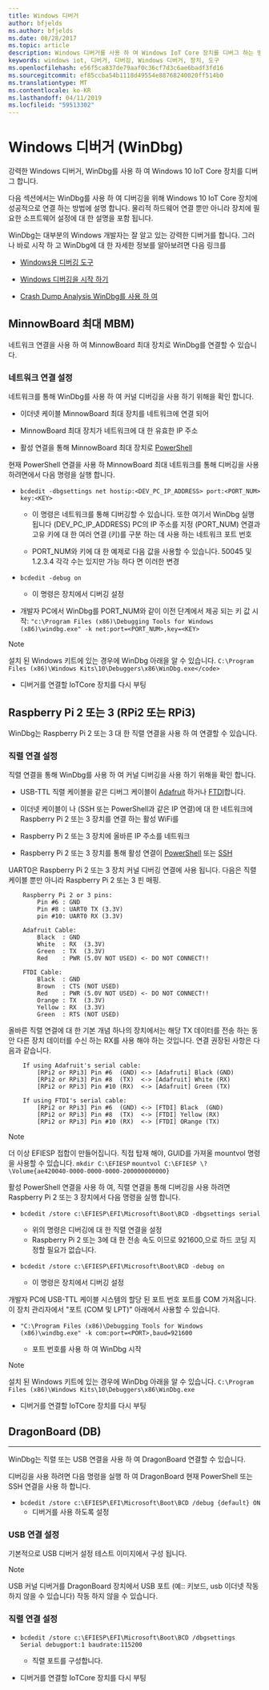```yaml
---
title: Windows 디버거
author: bfjelds
ms.author: bfjelds
ms.date: 08/28/2017
ms.topic: article
description: Windows 디버거를 사용 하 여 Windows IoT Core 장치를 디버그 하는 방법에 알아봅니다.
keywords: windows iot, 디버거, 디버깅, Windows 디버거, 장치, 도구
ms.openlocfilehash: e56f5ca837de79aaf0c36cf7d3c6ae6badf3fd16
ms.sourcegitcommit: ef85ccba54b1118d49554e88768240020ff514b0
ms.translationtype: MT
ms.contentlocale: ko-KR
ms.lasthandoff: 04/11/2019
ms.locfileid: "59513302"
---
```

# <a name="windows-debugger-windbg"></a>Windows 디버거 (WinDbg)
강력한 Windows 디버거, WinDbg를 사용 하 여 Windows 10 IoT Core 장치를 디버그 합니다.

다음 섹션에서는 WinDbg를 사용 하 여 디버깅을 위해 Windows 10 IoT Core 장치에 성공적으로 연결 하는 방법에 설명 합니다.  물리적 하드웨어 연결 뿐만 아니라 장치에 필요한 소프트웨어 설정에 대 한 설명을 포함 됩니다.  

WinDbg는 대부분의 Windows 개발자는 잘 알고 있는 강력한 디버거를 합니다.  그러나 바로 시작 하 고 WinDbg에 대 한 자세한 정보를 알아보려면 다음 링크를

* [Windows용 디버깅 도구](https://msdn.microsoft.com/library/windows/hardware/ff551063(v=vs.85).aspx) 

* [Windows 디버깅을 시작 하기](https://msdn.microsoft.com/library/windows/hardware/mt219729(v=vs.85).aspx) 

* [Crash Dump Analysis WinDbg를 사용 하 여](https://msdn.microsoft.com/library/windows/hardware/ff539316(v=vs.85).aspx) 


## <a name="minnowboard-max-mbm"></a>MinnowBoard 최대 MBM) 

네트워크 연결을 사용 하 여 MinnowBoard 최대 장치로 WinDbg를 연결할 수 있습니다.

### <a name="setup-network-connection"></a>네트워크 연결 설정

네트워크를 통해 WinDbg를 사용 하 여 커널 디버깅을 사용 하기 위해을 확인 합니다.

* 이더넷 케이블 MinnowBoard 최대 장치를 네트워크에 연결 되어 

* MinnowBoard 최대 장치가 네트워크에 대 한 유효한 IP 주소

* 활성 연결을 통해 MinnowBoard 최대 장치로 [PowerShell](../connect-your-device/PowerShell.md) 

현재 PowerShell 연결을 사용 하 MinnowBoard 최대 네트워크를 통해 디버깅을 사용 하려면에서 다음 명령을 실행 합니다.

* `bcdedit -dbgsettings net hostip:<DEV_PC_IP_ADDRESS> port:<PORT_NUM> key:<KEY>` 

    * 이 명령은 네트워크를 통해 디버깅할 수 있습니다.  또한 여기서 WinDbg 실행 됩니다 (DEV_PC_IP_ADDRESS) PC의 IP 주소를 지정 (PORT_NUM) 연결과 고유 키에 대 한 여러 연결 (키)를 구분 하는 데 사용 하는 네트워크 포트 번호 

    * PORT_NUM와 키에 대 한 예제로 다음 값을 사용할 수 있습니다. 50045 및 1.2.3.4 각각 수는 있지만 가능 하다 면 이러한 변경
    
* `bcdedit -debug on`

    * 이 명령은 장치에서 디버깅 설정 

* 개발자 PC에서 WinDbg를 PORT_NUM와 같이 이전 단계에서 제공 되는 키 값 시작: `"c:\Program Files (x86)\Debugging Tools for Windows (x86)\windbg.exe" -k net:port=<PORT_NUM>,key=<KEY>`

> [!NOTE]
> 설치 된 Windows 키트에 있는 경우에 WinDbg 아래을 알 수 있습니다.
`C:\Program Files (x86)\Windows Kits\10\Debuggers\x86\WinDbg.exe</code>`

* 디버거를 연결할 IoTCore 장치를 다시 부팅

## <a name="raspberry-pi-2-or-3-rpi2-or-rpi3"></a>Raspberry Pi 2 또는 3 (RPi2 또는 RPi3) 

WinDbg는 Raspberry Pi 2 또는 3 대 한 직렬 연결을 사용 하 여 연결할 수 있습니다.

### <a name="setup-serial-connection"></a>직렬 연결 설정

직렬 연결을 통해 WinDbg를 사용 하 여 커널 디버깅을 사용 하기 위해을 확인 합니다.

* USB-TTL 직렬 케이블을 같은 디버그 케이블이 [Adafruit](https://www.adafruit.com/product/954) 하거나 [FTDI](http://shop.clickandbuild.com/cnb/shop/ftdichip?productID=53&op=catalogue-product_info-null&prodCategoryID=105)합니다. 

* 이더넷 케이블이 나 (SSH 또는 PowerShell과 같은 IP 연결)에 대 한 네트워크에 Raspberry Pi 2 또는 3 장치를 연결 하는 활성 WiFi를

* Raspberry Pi 2 또는 3 장치에 올바른 IP 주소를 네트워크

* Raspberry Pi 2 또는 3 장치를 통해 활성 연결이 [PowerShell](../connect-your-device/PowerShell.md) 또는 [SSH](../connect-your-device/SSH.md)

UART0은 Raspberry Pi 2 또는 3 장치 커널 디버깅 연결에 사용 됩니다.  다음은 직렬 케이블 뿐만 아니라 Raspberry Pi 2 또는 3 핀 매핑. 

        Raspberry Pi 2 or 3 pins:
            Pin #6 : GND
            Pin #8 : UART0 TX (3.3V)
            pin #10: UART0 RX (3.3V)

        Adafruit Cable:
            Black  : GND
            White  : RX  (3.3V)
            Green  : TX  (3.3V)
            Red    : PWR (5.0V NOT USED) <- DO NOT CONNECT!!
        
        FTDI Cable:
            Black  : GND
            Brown  : CTS (NOT USED)
            Red    : PWR (5.0V NOT USED) <- DO NOT CONNECT!!
            Orange : TX  (3.3V)
            Yellow : RX  (3.3V)
            Green  : RTS (NOT USED)
            
올바른 직렬 연결에 대 한 기본 개념 하나의 장치에서는 해당 TX 데이터를 전송 하는 동안 다른 장치 데이터를 수신 하는 RX를 사용 해야 하는 것입니다.  연결 권장된 사항은 다음과 같습니다.

        If using Adafruit's serial cable:
            [RPi2 or RPi3] Pin #6  (GND) <-> [Adafruti] Black (GND)
            [RPi2 or RPi3] Pin #8  (TX)  <-> [Adafruit] White (RX) 
            [RPi2 or RPi3] Pin #10 (RX)  <-> [Adafruit] Green (TX)
        
        If using FTDI's serial cable:
            [RPi2 or RPi3] Pin #6  (GND) <-> [FTDI] Black  (GND)
            [RPi2 or RPi3] Pin #8  (TX)  <-> [FTDI] Yellow (RX) 
            [RPi2 or RPi3] Pin #10 (RX)  <-> [FTDI] ORange (TX)

> [!NOTE] 
> 더 이상 EFIESP 접합이 만들어집니다. 직접 탑재 해야, GUID를 가져올 mountvol 명령을 사용할 수 있습니다.
`mkdir C:\EFIESP` 
`mountvol C:\EFIESP \?\Volume{ae420040-0000-0000-0000-200000000000}` 

활성 PowerShell 연결을 사용 하 여, 직렬 연결을 통해 디버깅을 사용 하려면 Raspberry Pi 2 또는 3 장치에서 다음 명령을 실행 합니다.

* `bcdedit /store c:\EFIESP\EFI\Microsoft\Boot\BCD -dbgsettings serial` 

    * 위의 명령은 디버깅에 대 한 직렬 연결을 설정
    * Raspberry Pi 2 또는 3에 대 한 전송 속도 이므로 921600,으로 하드 코딩 지정할 필요가 없습니다.

* `bcdedit /store c:\EFIESP\EFI\Microsoft\Boot\BCD -debug on`

    * 이 명령은 장치에서 디버깅 설정 

개발자 PC에 USB-TTL 케이블 시스템의 할당 된 포트 번호 포트를 COM 가져옵니다. 이 장치 관리자에서 "포트 (COM 및 LPT)" 아래에서 사용할 수 있습니다.

* `"C:\Program Files (x86)\Debugging Tools for Windows (x86)\windbg.exe" -k com:port=<PORT>,baud=921600` 

    * 포트 번호를 사용 하 여 WinDbg 시작
    
> [!NOTE]
> 설치 된 Windows 키트에 있는 경우에 WinDbg 아래을 알 수 있습니다.
`C:\Program Files (x86)\Windows Kits\10\Debuggers\x86\WinDbg.exe`

* 디버거를 연결할 IoTCore 장치를 다시 부팅


## <a name="dragonboard-db"></a>DragonBoard (DB) 
___

WinDbg는 직렬 또는 USB 연결을 사용 하 여 DragonBoard 연결할 수 있습니다.

디버깅을 사용 하려면 다음 명령을 실행 하 여 DragonBoard 현재 PowerShell 또는 SSH 연결을 사용 하 합니다.

* `bcdedit /store c:\EFIESP\EFI\Microsoft\Boot\BCD /debug {default} ON`
    * 디버거를 사용 하도록 설정

### <a name="setup-usb-connection"></a>USB 연결 설정
기본적으로 USB 디버거 설정 테스트 이미지에서 구성 됩니다. 

> [!NOTE]
> USB 커널 디버거를 DragonBoard 장치에서 USB 포트 (예:: 키보드, usb 이더넷 작동 하지 않을 수 있습니다) 작동 하지 않을 수 있습니다.

### <a name="setup-serial-connection"></a>직렬 연결 설정

* `bcdedit /store c:\EFIESP\EFI\Microsoft\Boot\BCD /dbgsettings  Serial debugport:1 baudrate:115200`
    * 직렬 포트를 구성합니다.

* 디버거를 연결할 IoTCore 장치를 다시 부팅
